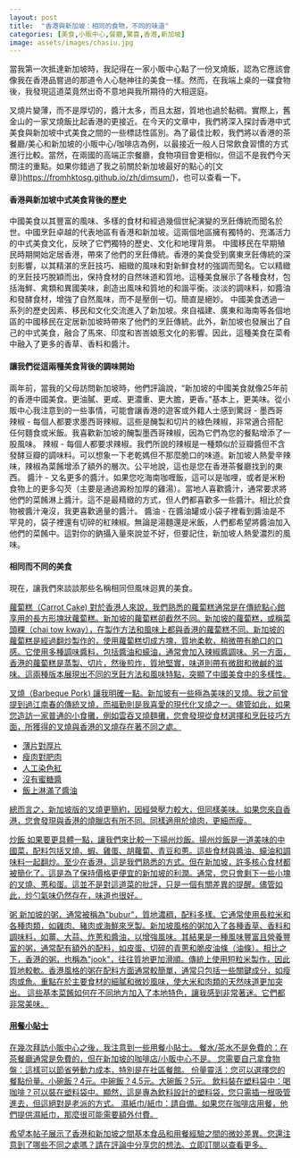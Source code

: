 ```yaml
---
layout: post
title:  "香港與新加坡：相同的食物，不同的味道"
categories: [美食,小販中心,餐廳,驚喜,香港,新加坡]
image: assets/images/chasiu.jpg
---
```

當我第一次抵達新加坡時，我記得在一家小販中心點了一份叉燒飯，認為它應該會像我在香港品嘗過的那道令人心馳神往的美食一樣。然而，在我端上桌的一碟食物後，我發現這道菜竟然出奇不意地與我所期待的大相逕庭。

叉燒片變薄，而不是厚切的，醬汁太多，而且太甜，質地也過於黏稠。實際上，舊金山的一家叉燒飯比起香港的更接近。在今天的文章中，我們將深入探討香港中式美食與新加坡中式美食之間的一些標誌性區別。為了最佳比較，我們將以香港的茶餐廳/美心和新加坡的小販中心/咖啡店為例，以最接近一般人日常飲食習慣的方式進行比較。當然，在兩國的高端正宗餐廳，食物項目會更相似，但這不是我們今天關注的重點。如果你錯過了我之前關於新加坡最好的點心的[文章])https://fromhktosg.github.io/zh/dimsum/)，也可以查看一下。

#### 香港與新加坡中式美食背後的歷史
中國美食以其豐富的風味、多樣的食材和經過幾個世紀演變的烹飪傳統而聞名於世。中國烹飪卓越的代表地區有香港和新加坡。這兩個地區擁有獨特的、充滿活力的中式美食文化，反映了它們獨特的歷史、文化和地理背景。
中國移民在早期殖民時期開始定居香港，帶來了他們的烹飪傳統。香港的美食受到廣東烹飪傳統的深刻影響，以其精湛的烹飪技巧、細緻的風味和對新鮮食材的強調而聞名。它以精緻的烹飪技巧脫穎而出，保持食材的自然味道和質地。這種美食展示了各種食材，包括海鮮、禽類和異國美味，創造出風味和質地的和諧平衡。淡淡的調味料，如醬油和發酵食材，增強了自然風味，而不是壓倒一切。簡直是絕妙。
中國美食透過一系列的歷史因素、移民和文化交流進入了新加坡。來自福建、廣東和海南等各個地區的中國移民在定居新加坡時帶來了他們的烹飪傳統。此外，新加坡也發展出了自己的中式美食，融合了馬來、印度和峇峇娘惹文化的影響。因此，這種美食在菜肴中融入了更多的香草、香料和醬汁。

#### 讓我們從這兩種美食背後的調味開始
兩年前，當我的父母訪問新加坡時，他們評論說，“新加坡的中國美食就像25年前的香港中國美食。更油膩、更咸、更濃重、更大膽，更香。”基本上，更美味。從小販中心我注意到的一些事情，可能會讓香港的遊客或外籍人士感到驚訝 -
墨西哥辣椒 - 每個人都要求墨西哥辣椒。這些是醃製和切片的綠色辣椒，非常適合搭配任何麵食或米飯。我喜歡新加坡的醃製墨西哥辣椒，因為它們為您的餐點增添了一股風味。 辣椒 - 每個人都要求辣椒。我們所說的辣椒是一種類似於豆瓣醬但不含發酵豆瓣的調味料。可以想象一下老乾媽但不那麼脆口的味道。新加坡人熱愛辛辣味，辣椒為菜餚增添了額外的層次。公平地說，這也是您在香港茶餐廳找到的東西。 醬汁 - 又名更多的醬汁。如果您吃海南咖喱飯，這可以是咖哩，或者是米粉食物上的更多勾芡（主要是通過澱粉加厚的雞湯）。當地人喜歡醬汁，通常要求將他們的菜餚淋上醬汁。這不是最精緻的方式，但人們都喜歡多一些醬汁。相比於食物被醬汁淹沒，我更喜歡適量的醬汁。 醬油 - 在醬油罐或小袋子裡看到醬油是不罕見的，袋子裡還有切碎的紅辣椒。無論是湯麵還是米飯，人們都希望將醬油加入他們的菜餚中。這對你的鈉攝入量來說並不好，但要記住，新加坡人熱愛濃烈的風味。

#### 相同而不同的美食
現在，讓我們來談談那些名稱相同但風味迴異的美食。

<u>蘿蔔糕（Carrot Cake)<u>
對於香港人來說，我們熟悉的蘿蔔糕通常是在傳統點心館享用的長方形塊狀蘿蔔糕。新加坡的蘿蔔糕卻截然不同。新加坡的蘿蔔糕，或稱菜頭粿（chai tow kway），在製作方法和風味上都與香港的蘿蔔糕不同。新加坡的蘿蔔糕是經過翻炒製作的，使用蘿蔔糕切成方塊，質地柔軟，稍微帶有脆口的口感。它使用多種調味醬料，包括醬油和蠔油，通常會加入辣椒醬調味。另一方面，香港的蘿蔔糕是蒸製、切片，然後煎炸，質地堅實，味道則帶有微甜和微鹹的滋味。這兩種版本展現出不同的烹飪方法和風味特點，突顯了中國美食中的多樣性。

<u>叉燒（Barbeque Pork)<u>
讓我明確一點。新加坡有一些極為美味的叉燒。我之前曾提到過江南春的傳統叉燒，而福勤則是我喜愛的現代化叉燒之一。儘管如此，如果您造訪一家普通的小食攤，例如雲吞叉燒麵攤，您會發現從食材選擇和烹飪技巧方面，所獲得的叉燒與香港的叉燒存在著不同之處。
+ 薄片對厚片
+ 瘦肉對肥肉
+ 人工染色紅
+ 沒有蜜糖醬
+ 飯上淋滿了醬油

總而言之，新加坡版的叉燒更簡約，因經營壓力較大，但同樣美味。如果您來自香港，您會發現與香港的燒臘店有所不同。同樣適用於燒肉，更細而瘦。

<u>炒飯<u>
如果要更具體一點，讓我們來比較一下揚州炒飯。揚州炒飯是一道美味的中國菜，配料包括叉燒、蝦、雞蛋、胡蘿蔔、青豆和蔥。這些食材與醬油、蠔油和調味料一起翻炒。至少在香港，這是我們熟悉的方式。但在新加坡，許多核心食材都被簡化了。這是為了保持價格更便宜的新加坡的利潤。通常，您只會剩下一些小塊的叉燒、蔥和蛋。這並不是對這道菜的批評，只是一個有關差異的提醒。儘管如此，炒勺氣味仍然存在，味道也很好。

<u>粥<u>
新加坡的粥，通常被稱為"bubur"，質地濃稠，配料多樣。它通常使用長粒米和各種肉類，如雞肉、豬肉或海鮮來烹製。新加坡風格的粥加入了各種香草、香料和調味料，如薑、大蒜、炸蔥和醬油，以增強風味。其結果是一種風味豐富且營養豐富的粥，通常配有額外的配料，如皮蛋、切碎的青蔥和脆皮油條（油條）。相比之下，香港的粥，也稱為"jook"，往往質地更加滑順。傳統上使用短粒米製作，因此質地較軟。香港風格的粥在配料方面通常較簡單，通常只包括一些關鍵成分，如瘦肉或魚。重點在於主要食材的細膩和微妙風味，使大米和肉類的天然味道更加突出。
這些基本菜餚如何在不同地方加入了本地特色，讓我感到非常著迷。它們都非常美味。

#### 用餐小貼士
在幾次拜訪小販中心之後，我注意到一些用餐小貼士。
餐水/茶水不是免費的：在茶餐廳通常是免費的，但在新加坡的咖啡店/小販中心不是。
您需要自己拿食物盤：這樣可以節省勞動力成本，特別是在社區餐館。
份量靈活：您可以選擇您的餐點份量。小碗飯？4元。中碗飯？4.5元。大碗飯？5元。
飲料裝在塑料袋中：喝咖啡？可以裝在塑料袋中。顯然，這是專為飲料設計的塑料袋，您只需插一根吸管進去，但這絕對是老派的方式。
濕紙巾/紙巾：請自備。如果您在咖啡店用餐，他們提供濕紙巾，那麼很可能需要額外付費。

希望本帖子展示了香港和新加坡之間基本食品和用餐經驗之間的微妙差異。您還注意到了哪些不同之處嗎？請在評論中分享您的想法。立即訂閱以查看更多。
